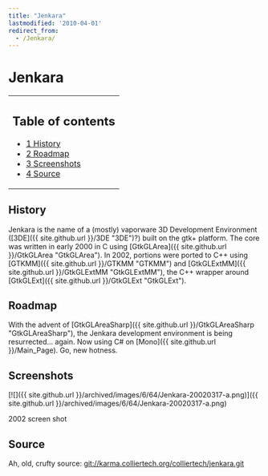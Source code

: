 ```yaml
---
title: "Jenkara"
lastmodified: '2010-04-01'
redirect_from:
  - /Jenkara/
---
```


Jenkara
=======

<table>
<col width="100%" />
<tbody>
<tr class="odd">
<td align="left"><h2>Table of contents</h2>
<ul>
<li><a href="#history">1 History</a></li>
<li><a href="#roadmap">2 Roadmap</a></li>
<li><a href="#screenshots">3 Screenshots</a></li>
<li><a href="#source">4 Source</a></li>
</ul></td>
</tr>
</tbody>
</table>

History
-------

Jenkara is the name of a (mostly) vaporware 3D Development Environment ([3DE]({{ site.github.url }}/3DE "3DE")?) built on the gtk+ platform. The core was written in early 2000 in C using [GtkGLArea]({{ site.github.url }}/GtkGLArea "GtkGLArea"). In 2002, portions were ported to C++ using [GTKMM]({{ site.github.url }}/GTKMM "GTKMM") and [GtkGLExtMM]({{ site.github.url }}/GtkGLExtMM "GtkGLExtMM"), the C++ wrapper around [GtkGLExt]({{ site.github.url }}/GtkGLExt "GtkGLExt").

Roadmap
-------

With the advent of [GtkGLAreaSharp]({{ site.github.url }}/GtkGLAreaSharp "GtkGLAreaSharp"), the Jenkara development environment is being resurrected... again. Now using C\# on [Mono]({{ site.github.url }}/Main_Page). Go, new hotness.

Screenshots
-----------

[![]({{ site.github.url }}/archived/images/6/64/Jenkara-20020317-a.png)]({{ site.github.url }}/archived/images/6/64/Jenkara-20020317-a.png)

2002 screen shot

Source
------

Ah, old, crufty source: [git://karma.colliertech.org/colliertech/jenkara.git](git://karma.colliertech.org/colliertech/jenkara.git)

